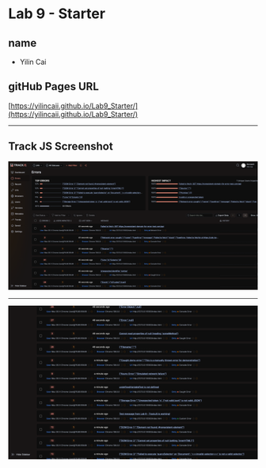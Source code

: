 # Lab 9 - Starter

## name
- Yilin Cai

## gitHub Pages URL

[https://yilincaii.github.io/Lab9_Starter/](https://yilincaii.github.io/Lab9_Starter/)


---

## Track JS Screenshot

![Track JS Screenshot 1](TrackJS-1.png)

---

![Track JS Screenshot 2](TrackJS-2.png)